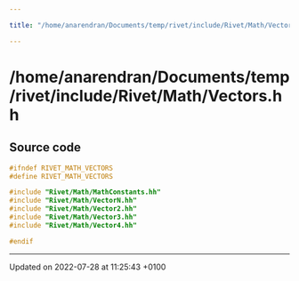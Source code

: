 ```yaml
---

title: "/home/anarendran/Documents/temp/rivet/include/Rivet/Math/Vectors.hh"

---
```


# /home/anarendran/Documents/temp/rivet/include/Rivet/Math/Vectors.hh






## Source code

```cpp
#ifndef RIVET_MATH_VECTORS
#define RIVET_MATH_VECTORS

#include "Rivet/Math/MathConstants.hh"
#include "Rivet/Math/VectorN.hh"
#include "Rivet/Math/Vector2.hh"
#include "Rivet/Math/Vector3.hh"
#include "Rivet/Math/Vector4.hh"

#endif
```


-------------------------------

Updated on 2022-07-28 at 11:25:43 +0100
